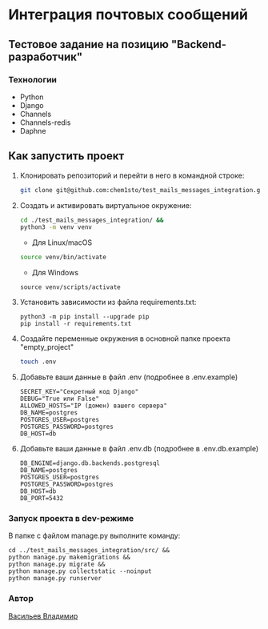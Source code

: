 # Интеграция почтовых сообщений
## Тестовое задание на позицию "Backend-разработчик"

### Технологии

- Python
- Django
- Channels
- Channels-redis
- Daphne

## Как запустить проект

1. Клонировать репозиторий и перейти в него в командной строке:
    ```bash
    git clone git@github.com:chem1sto/test_mails_messages_integration.git
    ```
2. Создать и активировать виртуальное окружение:
    ```bash
    cd ./test_mails_messages_integration/ &&
    python3 -m venv venv
    ```
    * Для Linux/macOS
    ```bash
    source venv/bin/activate
    ```
    * Для Windows
    ```shell
    source venv/scripts/activate
    ```
3. Установить зависимости из файла requirements.txt:
   ```
   python3 -m pip install --upgrade pip
   pip install -r requirements.txt
   ```
4. Создайте переменные окружения в основной папке проекта "empty_project"
    ```bash
    touch .env
    ```
5. Добавьте ваши данные в файл .env (подробнее в .env.example)
    ```
    SECRET_KEY="Секретный код Django"
    DEBUG="True или False"
    ALLOWED_HOSTS="IP (домен) вашего сервера"
    DB_NAME=postgres
    POSTGRES_USER=postgres
    POSTGRES_PASSWORD=postgres
    DB_HOST=db
    ```
6. Добавьте ваши данные в файл .env.db (подробнее в .env.db.example)
    ```
    DB_ENGINE=django.db.backends.postgresql
    DB_NAME=postgres
    POSTGRES_USER=postgres
    POSTGRES_PASSWORD=postgres
    DB_HOST=db
    DB_PORT=5432
    ```

### Запуск проекта в dev-режиме

В папке с файлом manage.py выполните команду:
```
cd ../test_mails_messages_integration/src/ &&
python manage.py makemigrations &&
python manage.py migrate &&
python manage.py collectstatic --noinput
python manage.py runserver
```
### Автор

[Васильев Владимир](https://github.com/chem1sto)
